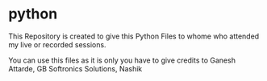 # python
This Repository is created to give this Python Files to whome who attended my live or recorded sessions.

You can use this files as it is only you have to give credits to Ganesh Attarde, GB Softronics Solutions, Nashik
